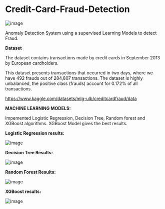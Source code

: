 # Credit-Card-Fraud-Detection
![image](https://github.com/Ajay-Dobliyal/Credit-Card-Fraud-Detection/assets/91046133/60b121fb-1e6e-4d56-891f-6a698bb73ad4)

Anomaly Detection System using a supervised Learning Models to detect Fraud. 

**Dataset**

The dataset contains transactions made by credit cards in September 2013 by European cardholders.

This dataset presents transactions that occurred in two days, where we have 492 frauds out of 284,807 transactions. The dataset is highly unbalanced, the positive class (frauds) account for 0.172% of all transactions.

https://www.kaggle.com/datasets/mlg-ulb/creditcardfraud/data

**MACHINE LEARNING MODELS:**

Impemented Logistic Regression, Decision Tree, Random forest and XGBoost algorithms.
XGBoost Model gives the best results.

**Logistic Regression results:**

![image](https://github.com/Ajay-Dobliyal/Credit-Card-Fraud-Detection/assets/91046133/1731a1ba-3f38-475f-83e8-198fa653f44a)

**Decision Tree Results:**

![image](https://github.com/Ajay-Dobliyal/Credit-Card-Fraud-Detection/assets/91046133/c21fbecc-5205-4eb7-aa2b-0b92c6f8c9e1)

**Random Forest Results:**

![image](https://github.com/Ajay-Dobliyal/Credit-Card-Fraud-Detection/assets/91046133/1f9f9eb4-5cbf-452a-aebc-c38d01587881)

**XGBoost results:**

![image](https://github.com/Ajay-Dobliyal/Credit-Card-Fraud-Detection/assets/91046133/93c8a114-6b5e-4d33-bb93-0068aa7bca17)




